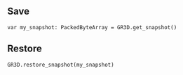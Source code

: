 ## Save

```
var my_snapshot: PackedByteArray = GR3D.get_snapshot()
```

## Restore

```
GR3D.restore_snapshot(my_snapshot)
```
